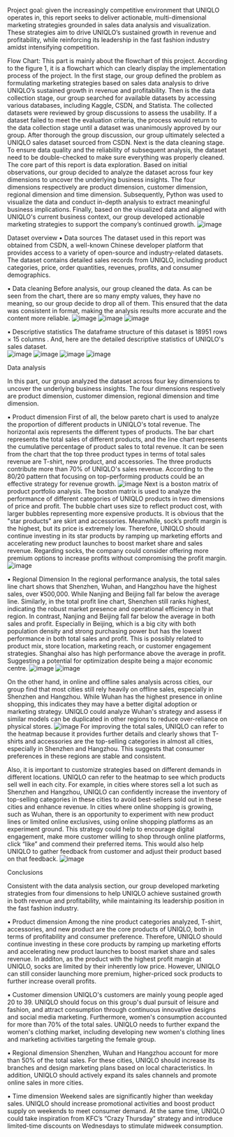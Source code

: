 Project goal:  given the increasingly competitive environment that UNIQLO operates in, this report seeks to deliver actionable, multi-dimensional marketing strategies grounded in sales data analysis and visualization. These strategies aim to drive UNIQLO’s sustained growth in revenue and profitability, while reinforcing its leadership in the fast fashion industry amidst intensifying competition.

Flow Chart: 
This part is mainly about the flowchart of this project.  According to the figure 1, it is a flowchart which can clearly display the implementation process of the project.  In the first stage, our group defined the problem as formulating marketing strategies based on sales data analysis to drive UNIQLO’s sustained growth in revenue and profitability.  Then is the data collection stage, our group searched for available datasets by accessing various databases, including Kaggle, CSDN, and Statista.  The collected datasets were reviewed by group discussions to assess the usability.  If a dataset failed to meet the evaluation criteria, the process would return to the data collection stage until a dataset was unanimously approved by our group.  After thorough the group discussion, our group ultimately selected a UNIQLO sales dataset sourced from CSDN.  Next is the data cleaning stage.  To ensure data quality and the reliability of subsequent analysis, the dataset need to be double-checked to make sure everything was properly cleaned.  The core part of this report is data exploration.  Based on initial observations, our group decided to analyze the dataset across four key dimensions to uncover the underlying business insights.  The four dimensions respectively are product dimension, customer dimension, regional dimension and time dimension.  Subsequently, Python was used to visualize the data and conduct in-depth analysis to extract meaningful business implications.  Finally, based on the visualized data and aligned with UNIQLO's current business context, our group developed actionable marketing strategies to support the company’s continued growth. 
![image](https://github.com/user-attachments/assets/83f9d3c9-1724-4ea1-845f-df4643b0464e)

Dataset overview
▪	Data sources
The dataset used in this report was obtained from CSDN, a well-known Chinese developer platform that provides access to a variety of open-source and industry-related datasets. The dataset contains detailed sales records from UNIQLO, including product categories, price, order quantities, revenues, profits, and consumer demographics.

▪	Data cleaning
Before analysis, our group cleaned the data.  As can be seen from the chart, there are so many empty values, they have no meaning, so our group decide to drop all of them.  This ensured that the data was consistent in format, making the analysis results more accurate and the content more reliable.
![image](https://github.com/user-attachments/assets/be93a246-f232-4e7f-92b7-d5c1e715b2a7)
![image](https://github.com/user-attachments/assets/a2f40277-471d-4240-8a03-e688fe39cc94)
![image](https://github.com/user-attachments/assets/1659602f-6b47-495c-bb61-8b3b1a214381)

▪	Descriptive statistics
The dataframe structure of this dataset is 18951 rows × 15 columns .  And, here are the detailed descriptive statistics of UNIQLO's sales dataset.  
![image](https://github.com/user-attachments/assets/9e8b5024-4b9f-4c03-a8a2-a6ede5b65a8a)
![image](https://github.com/user-attachments/assets/69146a26-dc77-4e19-9e8c-f033aa0bb942)
![image](https://github.com/user-attachments/assets/4349ea0a-7ff2-4463-a0b0-657901352872)
![image](https://github.com/user-attachments/assets/5db12767-c1f5-4f92-9e6e-1f8c4a3d4cbb)

Data analysis

In this part, our group analyzed the dataset across four key dimensions to uncover the underlying business insights.  The four dimensions respectively are product dimension, customer dimension, regional dimension and time dimension.

▪	Product dimension
First of all, the below pareto chart is used to analyze the proportion of different products in UNIQLO's total revenue.  The horizontal axis represents the different types of products.  The bar chart represents the total sales of different products, and the line chart represents the cumulative percentage of product sales to total revenue.  It can be seen from the chart that the top three product types in terms of total sales revenue are T-shirt, new product, and accessories. The three products contribute more than 70% of UNIQLO's sales revenue.  According to the 80/20 pattern that focusing on top-performing products could be an effective strategy for revenue growth. 
![image](https://github.com/user-attachments/assets/52017e73-3fc0-4fd9-b6a7-6f31103f32c3)
Next is a boston matrix of product portfolio analysis.  The boston matrix is used to analyze the performance of different categories of UNIQLO products in two dimensions of price and profit.  The bubble chart uses size to reflect product cost, with larger bubbles representing more expensive products.  It is obvious that the "star products" are skirt and accessories. Meanwhile, sock’s profit margin is the highest, but its price is extremely low. Therefore, UNIQLO should continue investing in its star products by ramping up marketing efforts and accelerating new product launches to boost market share and sales revenue. Regarding socks, the company could consider offering more premium options to increase profits without compromising the profit margin.
![image](https://github.com/user-attachments/assets/c5c5376a-f6d6-4cef-bf01-43a3c5a98b71)

▪	Regional Dimension
In the regional performance analysis, the total sales line chart shows that Shenzhen, Wuhan, and Hangzhou have the highest sales, over ¥500,000.  While Nanjing and Beijing fall far below the average line. Similarly, in the total profit line chart, Shenzhen still ranks highest, indicating the robust market presence and operational efficiency in that region.  In contrast, Nanjing and Beijing fall far below the average in both sales and profit. Especially in Beijing, which is a big city with both population density and strong purchasing power but has the lowest performance in both total sales and profit. This is possibly related to product mix, store location, marketing reach, or customer engagement strategies. Shanghai also has high performance above the average in profit. Suggesting a potential for optimization despite being a major economic centre.
![image](https://github.com/user-attachments/assets/5ffed3a2-11ef-4af8-9218-d1a5765b6148)
![image](https://github.com/user-attachments/assets/5132c471-d43e-4c6a-8b39-f86db58afef8)

On the other hand, in online and offline sales analysis across cities, our group find that most cities still rely heavily on offline sales, especially in Shenzhen and Hangzhou. While Wuhan has the highest presence in online shopping, this indicates they may have a better digital adoption or marketing strategy. UNIQLO could analyze Wuhan's strategy and assess if similar models can be duplicated in other regions to reduce over-reliance on physical stores.
![image](https://github.com/user-attachments/assets/092452ce-cc6c-4726-bd64-622a12283faa)
For improving the total sales, UNIQLO can refer to the heatmap because it provides further details and clearly shows that T-shirts and accessories are the top-selling categories in almost all cities, especially in Shenzhen and Hangzhou. This suggests that consumer preferences in these regions are stable and consistent. 

Also, it is important to customize strategies based on different demands in different locations. UNIQLO can refer to the heatmap to see which products sell well in each city. For example, in cities where stores sell a lot such as Shenzhen and Hangzhou, UNIQLO can confidently increase the inventory of top-selling categories in these cities to avoid best-sellers sold out in these cities and enhance revenue. 
In cities where online shopping is growing, such as Wuhan, there is an opportunity to experiment with new product lines or limited online exclusives, using online shopping platforms as an experiment ground. This strategy could help to encourage digital engagement, make more customer willing to shop through online platforms, click “like” and commend their preferred items. This would also help UNIQLO to gather feedback from customer and adjust their product based on that feedback.
![image](https://github.com/user-attachments/assets/4a069ea9-4d75-4c2c-aaa1-3ec1656cce44)

Conclusions

Consistent with the data analysis section, our group developed marketing strategies from four dimensions to help UNIQLO achieve sustained growth in both revenue and profitability, while maintaining its leadership position in the fast fashion industry.

▪	Product dimension
Among the nine product categories analyzed, T-shirt, accessories, and new product are the core products of UNIQLO, both in terms of profitability and consumer preference.  Therefore, UNIQLO should continue investing in these core products by ramping up marketing efforts and accelerating new product launches to boost market share and sales revenue.  In additon, as the product with the highest profit margin at UNIQLO, socks are limited by their inherently low price. However, UNIQLO can still consider launching more premium, higher-priced sock products to further increase overall profits.

▪	Customer dimension
UNIQLO's customers are mainly young people aged 20 to 39. UNIQLO should focus on this group's dual pursuit of leisure and fashion, and attract consumption through continuous innovative designs and social media marketing. Furthermore, women's consumption accounted for more than 70% of the total sales. UNIQLO needs to further expand the women's clothing market, including developing new women's clothing lines and marketing activities targeting the female group.

▪	Regional dimension
Shenzhen, Wuhan and Hangzhou account for more than 50% of the total sales. For these cities, UNIQLO should increase its branches and design marketing plans based on local characteristics. In addition, UNIQLO should actively expand its sales channels and promote online sales in more cities.

▪	Time dimension
Weekend sales are significantly higher than weekday sales. UNIQLO should increase promotional activities and boost product supply on weekends to meet consumer demand. At the same time, UNIQLO could take inspiration from KFC’s “Crazy Thursday” strategy and introduce limited-time discounts on Wednesdays to stimulate midweek consumption.
 


